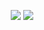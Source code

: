 <p align="center">
  <img width="auto" height="auto" src="https://github-readme-stats.vercel.app/api?username=leagueraini&count_private=true&show_icons=true">
  <img width="auto" height="auto" src="https://github-readme-stats.vercel.app/api/top-langs/?username=leagueraini&layout=compact&show_icons=true">
</p>
